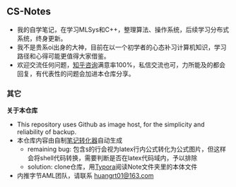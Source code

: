 ## CS-Notes
* 我的自学笔记，在学习MLSys和C++，整理算法、操作系统，后续学习分布式系统，终身更新。
* 我不是贵系oi出身的大神，目前在以一个初学者的心态补习计算机知识，学习路径和心得可能更值得大家借鉴。
* 欢迎交流任何问题，[知乎咨询](https://www.zhihu.com/people/huang-rui-teng)满意率100%，私信交流也可，力所能及的都会回复，有代表性的问题会加进本仓库分享。

### 其它

**关于本仓库**

* This repository uses Github as image host, for the simplicity and reliability of backup.
* 本仓库内容由自制[笔记转化器](https://github.com/huangrt01/CS-Notes)自动生成
  * remaining bug: 包含`$`的行会视为latex行内公式转化为公式图片，但这样会将shell代码转换，需要判断是否在latex代码域内，予以排除
  * solution: clone仓库，用[Typora](https://typora.io/)阅读Note文件夹里的本体文件
* 内推字节AML团队，请联系 huangrt01@163.com

